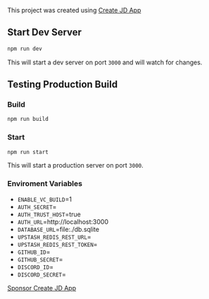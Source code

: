 This project was created using [Create JD App](https://github.com/OrJDev/create-jd-app)

## Start Dev Server

```bash
npm run dev
```

This will start a dev server on port `3000` and will watch for changes.

## Testing Production Build

### Build

```bash
npm run build
```

### Start

```bash
npm run start
```

This will start a production server on port `3000`.

### Enviroment Variables

- `ENABLE_VC_BUILD`=1
- `AUTH_SECRET`=
- `AUTH_TRUST_HOST`=true
- `AUTH_URL`=http://localhost:3000
- `DATABASE_URL`=file:./db.sqlite
- `UPSTASH_REDIS_REST_URL`=
- `UPSTASH_REDIS_REST_TOKEN`=
- `GITHUB_ID`=
- `GITHUB_SECRET`=
- `DISCORD_ID`=
- `DISCORD_SECRET`=

[Sponsor Create JD App](https://github.com/sponsors/OrJDev)
